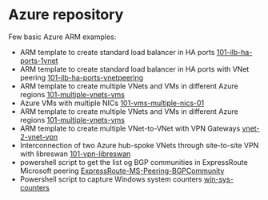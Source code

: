 <properties
   pageTitle="Examples of Azure templates and scripts"
   description="Examples of Azure templates and scripts"
   services=""
   documentationCenter="na"
   authors="fabferri"
   manager=""
   editor=""/>

<tags
   ms.service="Configuration-Example-Azure"
   ms.devlang="na"
   ms.topic="article"
   ms.tgt_pltfrm="na"
   ms.workload="na"
   ms.date="21/11/2016"
   ms.author="fabferri" />

# Azure repository
Few basic Azure ARM examples:

* ARM template to create standard load balancer in HA ports  [101-ilb-ha-ports-1vnet](./101-ilb-ha-ports-1vnet/README.md)
* ARM template to create standard load balancer in HA ports with VNet peering [101-ilb-ha-ports-vnetpeering](./101-ilb-ha-ports-vnetpeering/README.md)
* ARM template to create multiple VNets and VMs in different Azure regions [101-multiple-vnets-vms](./101-multiple-vnets-vms/README.md)
* Azure VMs with multiple NICs [101-vms-multiple-nics-01](./101-vms-multiple-nics-01/README.md)
* ARM template to create multiple VNets and VMs in different Azure regions [101-multiple-vnets-vms](./101-multiple-vnets-vms/README.md)
* ARM template to create multiple VNet-to-VNet with VPN Gateways [vnet-2-vnet-vpn](./vnet-2-vnet-vpn/README.md)
* Interconnection of two Azure hub-spoke VNets through site-to-site VPN with libreswan [101-vpn-libreswan](./101-vpn-libreswan/README.md)
* powershell script to get the list og BGP communities in ExpressRoute Microsoft peering [ExpressRoute-MS-Peering-BGPCommunity](./ExpressRoute-MS-Peering-BGPCommunity/README.md)
* Powershell script to capture Windows system counters [win-sys-counters](./win-sys-counters/Readme.md)
